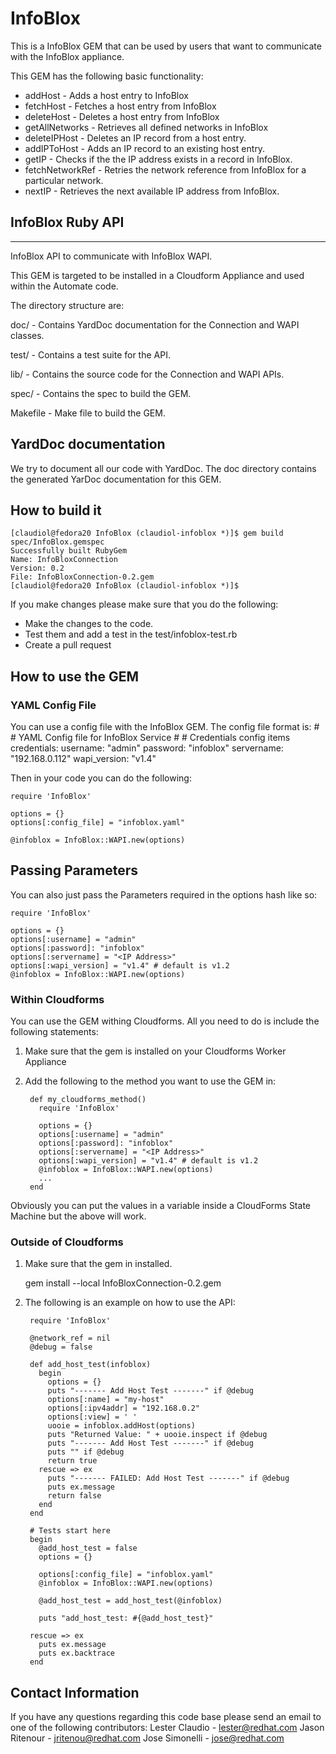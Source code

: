 # InfoBlox
This is a InfoBlox GEM that can be used by users that want to communicate with the InfoBlox appliance.

This GEM has the following basic functionality:

* addHost - Adds a host entry to InfoBlox
* fetchHost - Fetches a host entry from InfoBlox
* deleteHost - Deletes a host entry from InfoBlox
* getAllNetworks - Retrieves all defined networks in InfoBlox
* deleteIPHost - Deletes an IP record from a host entry.
* addIPToHost - Adds an IP record to an existing host entry.
* getIP - Checks if the the IP address exists in a record in InfoBlox.
* fetchNetworkRef - Retries the network reference from InfoBlox for a particular network.
* nextIP - Retrieves the next available IP address from InfoBlox.

## InfoBlox Ruby API
-----------------
InfoBlox API to communicate with InfoBlox WAPI.

This GEM is targeted to be installed in a Cloudform Appliance and used within the Automate code.

The directory structure are:

doc/ - Contains YardDoc documentation for the Connection and WAPI classes.

test/ - Contains a test suite for the API.

lib/ - Contains the source code for the Connection and WAPI APIs.

spec/ - Contains the spec to build the GEM.

Makefile - Make file to build the GEM.

## YardDoc documentation
We try to document all our code with YardDoc.  The doc directory contains the generated YarDoc documentation for this GEM.

## How to build it

    [claudiol@fedora20 InfoBlox (claudiol-infoblox *)]$ gem build spec/InfoBlox.gemspec
    Successfully built RubyGem
    Name: InfoBloxConnection
    Version: 0.2
    File: InfoBloxConnection-0.2.gem
    [claudiol@fedora20 InfoBlox (claudiol-infoblox *)]$

If you make changes please make sure that you do the following:

* Make the changes to the code.
* Test them and add a test in the test/infoblox-test.rb
* Create a pull request


## How to use the GEM

### YAML Config File
You can use a config file with the InfoBlox GEM.  The config file format is:
    #
    # YAML Config file for InfoBlox Service
    #
    # Credentials config items
    credentials:
      username: "admin"
      password: "infoblox"
      servername: "192.168.0.112"
      wapi_version: "v1.4"

Then in your code you can do the following:

    require 'InfoBlox'

    options = {}
    options[:config_file] = "infoblox.yaml"

    @infoblox = InfoBlox::WAPI.new(options)

## Passing Parameters
You can also just pass the Parameters required in the options hash like so:

    require 'InfoBlox'

    options = {}
    options[:username] = "admin"
    options[:password]: "infoblox"
    options[:servername] = "<IP Address>"
    options[:wapi_version] = "v1.4" # default is v1.2
    @infoblox = InfoBlox::WAPI.new(options)

### Within Cloudforms
You can use the GEM withing Cloudforms.  All you need to do is include the following statements:

1. Make sure that the gem is installed on your Cloudforms Worker Appliance
2. Add the following to the method you want to use the GEM in:

        def my_cloudforms_method()
          require 'InfoBlox'

          options = {}
          options[:username] = "admin"
          options[:password]: "infoblox"
          options[:servername] = "<IP Address>"
          options[:wapi_version] = "v1.4" # default is v1.2
          @infoblox = InfoBlox::WAPI.new(options)
          ...
        end
Obviously you can put the values in a variable inside a CloudForms State Machine but the above will work.


### Outside of Cloudforms
1. Make sure that the gem in installed.

    gem install --local InfoBloxConnection-0.2.gem
2. The following is an example on how to use the API:

        require 'InfoBlox'

        @network_ref = nil
        @debug = false

        def add_host_test(infoblox)
          begin
            options = {}
            puts "------- Add Host Test -------" if @debug
            options[:name] = "my-host"
            options[:ipv4addr] = "192.168.0.2"
            options[:view] = ' '
            uooie = infoblox.addHost(options)
            puts "Returned Value: " + uooie.inspect if @debug
            puts "------- Add Host Test -------" if @debug
            puts "" if @debug
            return true
          rescue => ex
            puts "------- FAILED: Add Host Test -------" if @debug
            puts ex.message
            return false
          end
        end

        # Tests start here
        begin
          @add_host_test = false
          options = {}

          options[:config_file] = "infoblox.yaml"
          @infoblox = InfoBlox::WAPI.new(options)

          @add_host_test = add_host_test(@infoblox)

          puts "add_host_test: #{@add_host_test}"

        rescue => ex
          puts ex.message
          puts ex.backtrace
        end



## Contact Information
If you have any questions regarding this code base please send an email to one of the following contributors:
Lester Claudio - lester@redhat.com
Jason Ritenour - jritenou@redhat.com
Jose Simonelli - jose@redhat.com
